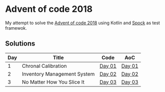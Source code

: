 # Advent of code 2018
My attempt to solve the [Advent of code 2018](https://adventofcode.com) using Kotlin and [Spock](http://spockframework.org/) as test framewok.

## Solutions

|Day| Title                     |  Code                                            |AoC                                          |
|---|---------------------------|--------------------------------------------------|---------------------------------------------|
|1  |Chronal Calibration        |[Day 01](src/main/kotlin/fr/deroffal/aoc/Day01.kt)|[Day 01](https://adventofcode.com/2018/day/1)|
|2  |Inventory Management System|[Day 02](src/main/kotlin/fr/deroffal/aoc/Day02.kt)|[Day 02](https://adventofcode.com/2018/day/2)|
|3  |No Matter How You Slice It |[Day 03](src/main/kotlin/fr/deroffal/aoc/Day03.kt)|[Day 03](https://adventofcode.com/2018/day/3)|